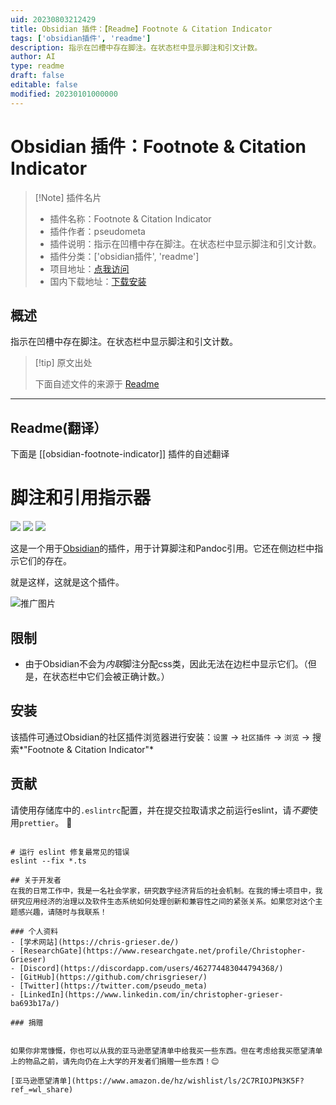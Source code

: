 ```yaml
---
uid: 20230803212429
title: Obsidian 插件：【Readme】Footnote & Citation Indicator
tags: ['obsidian插件', 'readme']
description: 指示在凹槽中存在脚注。在状态栏中显示脚注和引文计数。
author: AI
type: readme
draft: false
editable: false
modified: 20230101000000
---
```


# Obsidian 插件：Footnote & Citation Indicator

> [!Note] 插件名片
> - 插件名称：Footnote & Citation Indicator
> - 插件作者：pseudometa
> - 插件说明：指示在凹槽中存在脚注。在状态栏中显示脚注和引文计数。
> - 插件分类：['obsidian插件', 'readme']
> - 项目地址：[点我访问](https://github.com/chrisgrieser/obsidian-footnote-indicator)
> - 国内下载地址：[下载安装](https://pkmer.cn/products/plugin/pluginMarket/?obsidian-footnote-indicator)

## 概述

指示在凹槽中存在脚注。在状态栏中显示脚注和引文计数。



> [!tip] 原文出处
> 
>下面自述文件的来源于 [Readme](https://ghproxy.net/https://raw.githubusercontent.com/chrisgrieser/obsidian-footnote-indicator/master/README.md)
> 

---

## Readme(翻译）

下面是 [[obsidian-footnote-indicator]] 插件的自述翻译



# 脚注和引用指示器

![](https://img.shields.io/github/downloads/chrisgrieser/obsidian-footnote-indicator/total?label=总下载量&style=plastic) ![](https://img.shields.io/github/v/release/chrisgrieser/obsidian-footnote-indicator?label=最新版本&style=plastic) [![](https://img.shields.io/badge/更新日志-点击这里-FFE800?style=plastic)](Changelog.md)

这是一个用于[Obsidian](https://obsidian.md/)的插件，用于计算脚注和Pandoc引用。它还在侧边栏中指示它们的存在。

就是这样，这就是这个插件。

![推广图片](images/Promo.png)

## 限制
- 由于Obsidian不会为*内联*脚注分配css类，因此无法在边栏中显示它们。（但是，在状态栏中它们会被正确计数。）

## 安装
该插件可通过Obsidian的社区插件浏览器进行安装：`设置` → `社区插件` → `浏览` → 搜索*"Footnote & Citation Indicator"*

## 贡献
请使用存储库中的`.eslintrc`配置，并在提交拉取请求之前运行eslint，请*不要*使用`prettier`。 🙂
```shell

# 运行 eslint 修复最常见的错误
eslint --fix *.ts

## 关于开发者
在我的日常工作中，我是一名社会学家，研究数字经济背后的社会机制。在我的博士项目中，我研究应用经济的治理以及软件生态系统如何处理创新和兼容性之间的紧张关系。如果您对这个主题感兴趣，请随时与我联系！

### 个人资料
- [学术网站](https://chris-grieser.de/)
- [ResearchGate](https://www.researchgate.net/profile/Christopher-Grieser)
- [Discord](https://discordapp.com/users/462774483044794368/)
- [GitHub](https://github.com/chrisgrieser/)
- [Twitter](https://twitter.com/pseudo_meta)
- [LinkedIn](https://www.linkedin.com/in/christopher-grieser-ba693b17a/)

### 捐赠


如果你非常慷慨，你也可以从我的亚马逊愿望清单中给我买一些东西。但在考虑给我买愿望清单上的物品之前，请先向仍在上大学的开发者们捐赠一些东西！😊

[亚马逊愿望清单](https://www.amazon.de/hz/wishlist/ls/2C7RIOJPN3K5F?ref_=wl_share)



